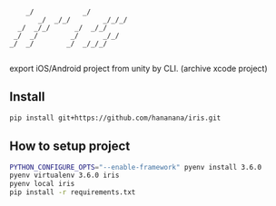 
```
                                
    _/            _/            
       _/  _/_/        _/_/_/   
  _/  _/_/      _/  _/_/        
 _/  _/        _/      _/_/     
_/  _/        _/  _/_/_/        
                                

```


export iOS/Android project from unity by CLI.
(archive xcode project)

## Install

```sh
pip install git+https://github.com/hananana/iris.git
```

## How to setup project

```sh
PYTHON_CONFIGURE_OPTS="--enable-framework" pyenv install 3.6.0
pyenv virtualenv 3.6.0 iris
pyenv local iris
pip install -r requirements.txt
```
